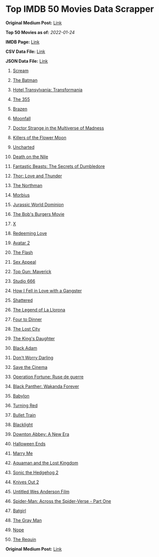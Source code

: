 # Top IMDB 50 Movies Data Scrapper

**Original Medium Post:** [Link](https://medium.com/@nishantsahoo/which-movie-should-i-watch-5c83a3c0f5b1) 

**Top 50 Movies as of:** _2022-01-24_

**IMDB Page:** [Link](http://www.imdb.com/search/title?release_date=2022,2022&title_type=feature)

**CSV Data File:** [Link](/Data/data.csv)

**JSON Data File:** [Link](/Data/data.json)

1. [Scream](https://www.imdb.com/title/tt11245972/?ref_=adv_li_tt)

2. [The Batman](https://www.imdb.com/title/tt1877830/?ref_=adv_li_tt)

3. [Hotel Transylvania: Transformania](https://www.imdb.com/title/tt9848626/?ref_=adv_li_tt)

4. [The 355](https://www.imdb.com/title/tt8356942/?ref_=adv_li_tt)

5. [Brazen](https://www.imdb.com/title/tt13978306/?ref_=adv_li_tt)

6. [Moonfall](https://www.imdb.com/title/tt5834426/?ref_=adv_li_tt)

7. [Doctor Strange in the Multiverse of Madness](https://www.imdb.com/title/tt9419884/?ref_=adv_li_tt)

8. [Killers of the Flower Moon](https://www.imdb.com/title/tt5537002/?ref_=adv_li_tt)

9. [Uncharted](https://www.imdb.com/title/tt1464335/?ref_=adv_li_tt)

10. [Death on the Nile](https://www.imdb.com/title/tt7657566/?ref_=adv_li_tt)

11. [Fantastic Beasts: The Secrets of Dumbledore](https://www.imdb.com/title/tt4123432/?ref_=adv_li_tt)

12. [Thor: Love and Thunder](https://www.imdb.com/title/tt10648342/?ref_=adv_li_tt)

13. [The Northman](https://www.imdb.com/title/tt11138512/?ref_=adv_li_tt)

14. [Morbius](https://www.imdb.com/title/tt5108870/?ref_=adv_li_tt)

15. [Jurassic World Dominion](https://www.imdb.com/title/tt8041270/?ref_=adv_li_tt)

16. [The Bob's Burgers Movie](https://www.imdb.com/title/tt7466442/?ref_=adv_li_tt)

17. [X](https://www.imdb.com/title/tt13560574/?ref_=adv_li_tt)

18. [Redeeming Love](https://www.imdb.com/title/tt11365186/?ref_=adv_li_tt)

19. [Avatar 2](https://www.imdb.com/title/tt1630029/?ref_=adv_li_tt)

20. [The Flash](https://www.imdb.com/title/tt0439572/?ref_=adv_li_tt)

21. [Sex Appeal](https://www.imdb.com/title/tt11203022/?ref_=adv_li_tt)

22. [Top Gun: Maverick](https://www.imdb.com/title/tt1745960/?ref_=adv_li_tt)

23. [Studio 666](https://www.imdb.com/title/tt15374070/?ref_=adv_li_tt)

24. [How I Fell in Love with a Gangster](https://www.imdb.com/title/tt16453244/?ref_=adv_li_tt)

25. [Shattered](https://www.imdb.com/title/tt14923008/?ref_=adv_li_tt)

26. [The Legend of La Llorona](https://www.imdb.com/title/tt7267498/?ref_=adv_li_tt)

27. [Four to Dinner](https://www.imdb.com/title/tt14247286/?ref_=adv_li_tt)

28. [The Lost City](https://www.imdb.com/title/tt13320622/?ref_=adv_li_tt)

29. [The King's Daughter](https://www.imdb.com/title/tt2328678/?ref_=adv_li_tt)

30. [Black Adam](https://www.imdb.com/title/tt6443346/?ref_=adv_li_tt)

31. [Don't Worry Darling](https://www.imdb.com/title/tt10731256/?ref_=adv_li_tt)

32. [Save the Cinema](https://www.imdb.com/title/tt12048234/?ref_=adv_li_tt)

33. [Operation Fortune: Ruse de guerre](https://www.imdb.com/title/tt7985704/?ref_=adv_li_tt)

34. [Black Panther: Wakanda Forever](https://www.imdb.com/title/tt9114286/?ref_=adv_li_tt)

35. [Babylon](https://www.imdb.com/title/tt10640346/?ref_=adv_li_tt)

36. [Turning Red](https://www.imdb.com/title/tt8097030/?ref_=adv_li_tt)

37. [Bullet Train](https://www.imdb.com/title/tt12593682/?ref_=adv_li_tt)

38. [Blacklight](https://www.imdb.com/title/tt14060094/?ref_=adv_li_tt)

39. [Downton Abbey: A New Era](https://www.imdb.com/title/tt11703710/?ref_=adv_li_tt)

40. [Halloween Ends](https://www.imdb.com/title/tt10665342/?ref_=adv_li_tt)

41. [Marry Me](https://www.imdb.com/title/tt10223460/?ref_=adv_li_tt)

42. [Aquaman and the Lost Kingdom](https://www.imdb.com/title/tt9663764/?ref_=adv_li_tt)

43. [Sonic the Hedgehog 2](https://www.imdb.com/title/tt12412888/?ref_=adv_li_tt)

44. [Knives Out 2](https://www.imdb.com/title/tt11564570/?ref_=adv_li_tt)

45. [Untitled Wes Anderson Film](https://www.imdb.com/title/tt14230388/?ref_=adv_li_tt)

46. [Spider-Man: Across the Spider-Verse - Part One](https://www.imdb.com/title/tt9362722/?ref_=adv_li_tt)

47. [Batgirl](https://www.imdb.com/title/tt6718412/?ref_=adv_li_tt)

48. [The Gray Man](https://www.imdb.com/title/tt1649418/?ref_=adv_li_tt)

49. [Nope](https://www.imdb.com/title/tt10954984/?ref_=adv_li_tt)

50. [The Requin](https://www.imdb.com/title/tt11348232/?ref_=adv_li_tt)

**Original Medium Post:** [Link](https://medium.com/@nishantsahoo/which-movie-should-i-watch-5c83a3c0f5b1) 
